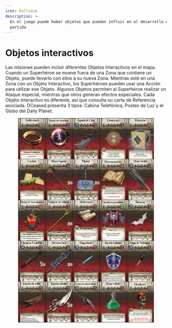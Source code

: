 ```yaml
---
icon: bullseye
description: >-
  En el juego puede haber objetos que pueden influir en el desarrollo de la
  partida
---
```


# Objetos interactivos

Las misiones pueden incluir diferentes Objetos Interactivos en el mapa. Cuando un Superhéroe se mueve fuera de una Zona que contiene un Objeto, puede llevarlo con ellos a su nueva Zona. Mientras esté en una Zona con un Objeto Interactivo, los Superhéroes pueden usar una Acción para utilizar ese Objeto. Algunos Objetos permiten al Superhéroe realizar un Ataque especial, mientras que otros generan efectos especiales. Cada Objeto Interactivo es diferente, así que consulta su carta de Referencia asociada. DCeased presenta 3 tipos: Cabina Telefónica, Postes de Luz y el Globo del Daily Planet.

<figure><img src="../.gitbook/assets/objetosinteractivos.jpg" alt=""><figcaption></figcaption></figure>
